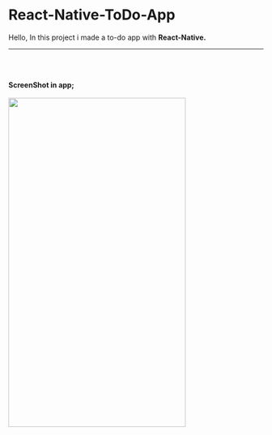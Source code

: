 # React-Native-ToDo-App
Hello, In this project i made a to-do app with <b>React-Native.</b>
<hr>
<br>
    <br>

<b>ScreenShot in app;</b><br>
<br>
<img src="https://user-images.githubusercontent.com/99321522/215694224-bc2c2c49-b469-4656-a5e0-901a9f93a789.png" width="350" height="650" />
